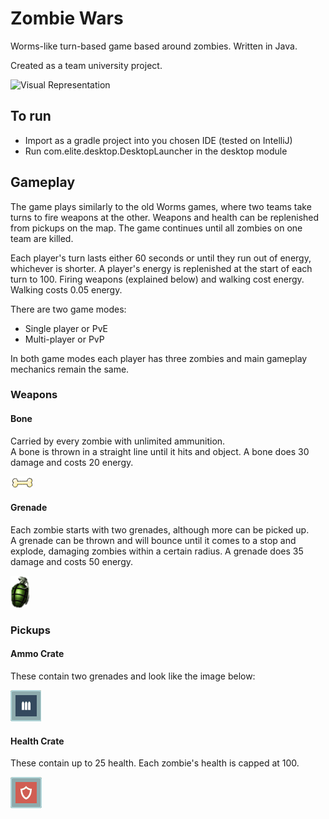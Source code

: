 # Zombie Wars
Worms-like turn-based game based around zombies. Written in Java.

Created as a team university project.

![Visual Representation](../assets/gameplay_image.png)

## To run

- Import as a gradle project into you chosen IDE (tested on IntelliJ)
- Run com.elite.desktop.DesktopLauncher in the desktop module

## Gameplay

The game plays similarly to the old Worms games, where two teams take turns to fire weapons at the other.
Weapons and health can be replenished from pickups on the map. The game continues until all zombies on one team are killed.

Each player's turn lasts either 60 seconds or until they run out of energy, whichever is shorter.
A player's energy is replenished at the start of each turn to 100.
Firing weapons (explained below) and walking cost energy. Walking costs 0.05 energy.

There are two game modes:
- Single player or PvE
- Multi-player or PvP

In both game modes each player has three zombies and main gameplay mechanics remain the same.

### Weapons

#### Bone
Carried by every zombie with unlimited ammunition. <br>
A bone is thrown in a straight line until it hits and object.
A bone does 30 damage and costs 20 energy.

![Bone](core/src/main/resources/bullet.png)

#### Grenade
Each zombie starts with two grenades, although more can be picked up.<br>
A grenade can be thrown and will bounce until it comes to a stop and explode, damaging zombies within a certain radius.
A grenade does 35 damage and costs 50 energy.

![Grenade](core/src/main/resources/grenade.png)

### Pickups

#### Ammo Crate
These contain two grenades and look like the image below:<br>

![Ammo Crate](core/src/main/resources/ammoCrate.png)

#### Health Crate
These contain up to 25 health. Each zombie's health is capped at 100.

![Health Crate](core/src/main/resources/healthCrate.png)

